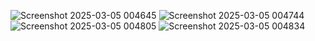![Screenshot 2025-03-05 004645](https://github.com/user-attachments/assets/9cb3524a-d350-40d3-b687-56cb9a411aa9)
![Screenshot 2025-03-05 004744](https://github.com/user-attachments/assets/6b0c939f-a1ac-4476-a07e-5183c8c68305)
![Screenshot 2025-03-05 004805](https://github.com/user-attachments/assets/17c35f7b-c6c8-4126-a203-50c242fd22dc)
![Screenshot 2025-03-05 004834](https://github.com/user-attachments/assets/f9310bcc-fdc0-426b-b50e-336d698fc6cc)
